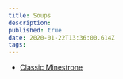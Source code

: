 ```yaml
---
title: Soups
description:
published: true
date: 2020-01-22T13:36:00.614Z
tags:
---
```


- [Classic Minestrone](classic-minestrone)
